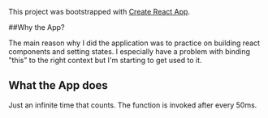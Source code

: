 This project was bootstrapped with [Create React App](https://github.com/facebookincubator/create-react-app).

##Why the App?

The main reason why I did the application was to practice on building react components and setting states. 
I especially have a problem with binding "this" to the right context but I'm starting to get used to it.

## What the App does

Just an infinite time that counts. The function is invoked after every 50ms.
